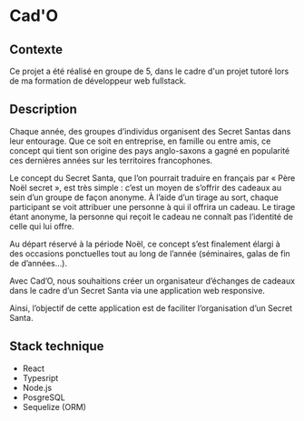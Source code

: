 # Cad'O

## Contexte


Ce projet a été réalisé en groupe de 5, dans le cadre d'un projet tutoré lors de ma formation de développeur web fullstack.


## Description

Chaque année, des groupes d’individus organisent des Secret Santas dans leur
entourage. Que ce soit en entreprise, en famille ou entre amis, ce concept qui tient son origine des pays anglo-saxons a gagné en popularité ces dernières années sur les territoires francophones.

Le concept du Secret Santa, que l’on pourrait traduire en français par « Père Noël secret », est très simple : c’est un moyen de s’offrir des cadeaux au sein d’un groupe de façon anonyme. À l’aide d’un tirage au sort, chaque participant se voit attribuer une personne à qui il offrira un cadeau. Le tirage étant anonyme, la personne qui reçoit le cadeau ne connaît pas l’identité de celle qui lui offre.

Au départ réservé à la période Noël, ce concept s’est finalement élargi à des occasions ponctuelles tout au long de l’année (séminaires, galas de fin de d’années...).

Avec Cad’O, nous souhaitions créer un organisateur d’échanges de cadeaux dans le cadre d’un Secret Santa via une application web responsive.

Ainsi, l’objectif de cette application est de faciliter l’organisation d’un Secret Santa.


## Stack technique

- React
- Typesript
- Node.js
- PosgreSQL
- Sequelize (ORM)
